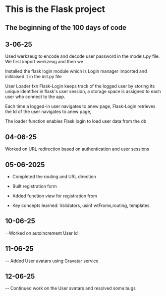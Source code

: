 
# This is the Flask project

## The beginning of the 100 days of code

## 3-06-25
Used werkzeug to encode and decode user password in the models.py file. We first import werkzeug and then we 

Installed the flask login module which is Login manager 
imported and initilaised it in the init.py file

User Loader fxn
Flask-Login keeps track of the logged user by storing its unique identifier in flask's user session, a storage space is assigned to each user who connect to the app.

Each time a logged-in user navigates to anew page, Flask-Login retrieves the Id of the user navigates to anew page,

The loader function enables Flask login to load user data from the db

## 04-06-25

Worked on URL redirection based on authentication and user sessions

## 05-06-2025
*  Completed the routing and URL direction

* Built registration form

* Added function view for registration from

* Key concepts learned: Validators, usinf wtFroms,routing, templates

## 10-06-25
--Worked on autoincrement User id

## 11-06-25
-- Added User avatars using Gravatar service
## 12-06-25
-- Continued work on the User avatars and resolved some bugs